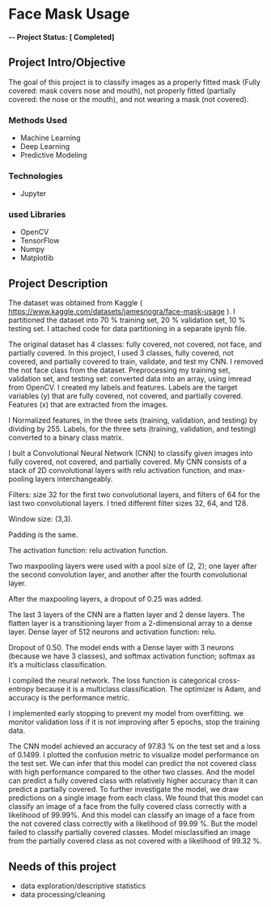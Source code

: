 # Face Mask Usage

#### -- Project Status: [ Completed]

## Project Intro/Objective
The goal of this project is to classify images as a properly fitted mask (Fully covered: mask covers nose and mouth), not properly fitted (partially covered: the nose or the mouth), and not wearing a mask (not covered).

### Methods Used
* Machine Learning
* Deep Learning
* Predictive Modeling


### Technologies
* Jupyter 

### used Libraries
* OpenCV
*  TensorFlow
* Numpy
* Matplotlib

## Project Description

The dataset was obtained from Kaggle ( https://www.kaggle.com/datasets/jamesnogra/face-mask-usage ). I partitioned the dataset into 70 % training set, 20 % validation set, 10 % testing set. I attached code for data partitioning in a separate ipynb file.

The original dataset has 4 classes: fully covered, not covered, not face, and partially covered. In this project, I used 3 classes, fully covered, not covered, and partially covered to train, validate, and test my CNN. I removed the not face class from the dataset.
Preprocessing my training set, validation set, and testing set: converted data into an array, using imread from OpenCV.
I created my labels and features. Labels are the target variables (y) that are fully covered, not covered, and partially covered. Features (x) that are extracted from the images.

I Normalized features, in the three sets (training, validation, and testing) by dividing by 255. Labels, for the three sets (training, validation, and testing) converted to a binary class matrix.


I bult a Convolutional Neural Network (CNN) to classify given images into fully covered, not covered, and partially covered. 
My CNN consists of a stack of 2D convolutional layers with relu activation function, and max-pooling layers interchangeably.

Filters: size 32 for the first two convolutional layers, and filters of 64 for the last two convolutional layers. I tried different filter sizes 32, 64, and 128. 

Window size: (3,3). 

Padding is the same. 

The activation function: relu activation function. 

Two maxpooling layers were used with a pool size of (2, 2); one layer after the second convolution layer, and another after the fourth convolutional layer.
 
 After the maxpooling layers, a dropout of 0.25 was added.

The last 3 layers of the CNN are a flatten layer and 2 dense layers. The flatten layer is a transitioning layer from a 2-dimensional array to a dense layer. 
Dense layer of 512 neurons and activation function: relu. 

Dropout of 0.50. The model ends with a Dense layer with 3 neurons (because we have 3 classes), and softmax activation function; softmax as it’s a multiclass classification.

I compiled the neural network. The loss function is categorical cross-entropy because it is a multiclass classification. The optimizer is Adam, and accuracy is the performance metric.

I implemented early stopping to prevent my model from overfitting. we monitor validation loss if it is not improving after 5 epochs, stop the training data.


The CNN model achieved an accuracy of 97.83 % on the test set and a loss of 0.1499. I plotted the confusion metric to visualize model performance on the test set. We can infer that this model can predict the not covered class with high performance compared to the other two classes. And the model can predict a fully covered class with relatively higher accuracy than it can predict a partially covered. To further investigate the model, we draw predictions on a single image from each class. We found that this model can classify an image of a face from the fully covered class correctly with a likelihood of 99.99%. And this model can classify an image of a face from the not covered class correctly with a likelihood of 99.99 %. But the model failed to classify partially covered classes. Model misclassified an image from the partially covered class as not covered with a likelihood of 99.32 %.


## Needs of this project

- data exploration/descriptive statistics
- data processing/cleaning



